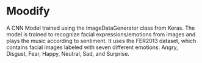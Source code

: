 # Moodify
A  CNN Model trained using the ImageDataGenerator class from Keras. The model is trained to recognize facial expressions/emotions from images and plays the music according to sentiment. It uses the FER2013 dataset, which contains facial images labeled with seven different emotions: Angry, Disgust, Fear, Happy, Neutral, Sad, and Surprise.
